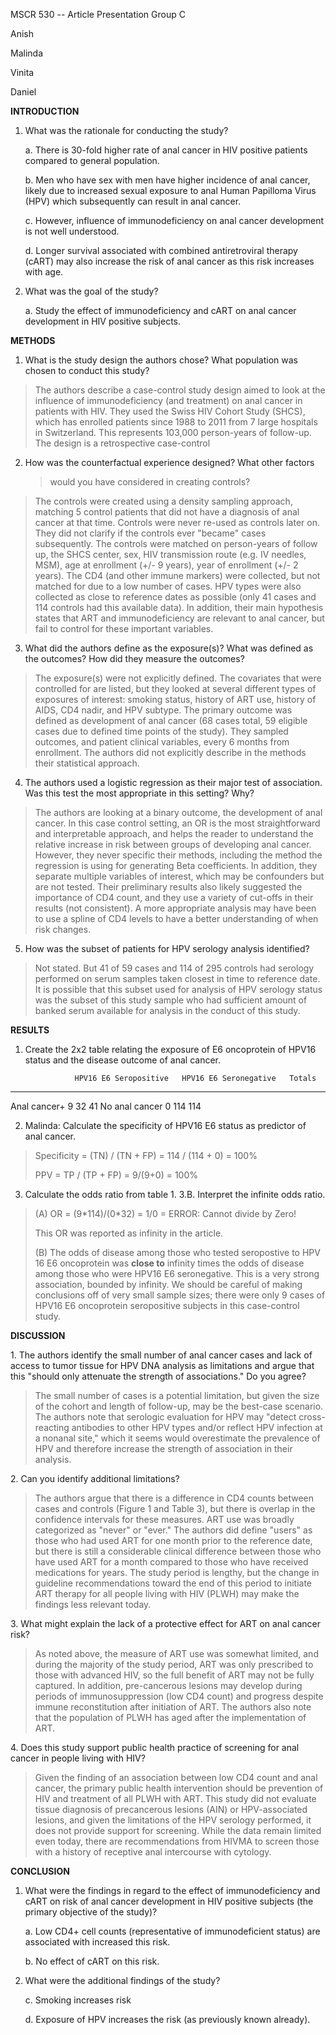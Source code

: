 MSCR 530 -- Article Presentation Group C

Anish

Malinda

Vinita

Daniel

**INTRODUCTION**

1.  What was the rationale for conducting the study?

    a.  There is 30-fold higher rate of anal cancer in HIV positive
        patients compared to general population.

    b.  Men who have sex with men have higher incidence of anal cancer,
        likely due to increased sexual exposure to anal Human Papilloma
        Virus (HPV) which subsequently can result in anal cancer.

    c.  However, influence of immunodeficiency on anal cancer
        development is not well understood.

    d.  Longer survival associated with combined antiretroviral therapy
        (cART) may also increase the risk of anal cancer as this risk
        increases with age.

2.  What was the goal of the study?

    a.  Study the effect of immunodeficiency and cART on anal cancer
        development in HIV positive subjects.

**METHODS**

1.  What is the study design the authors chose? What population was
    chosen to conduct this study?

> The authors describe a case-control study design aimed to look at the
> influence of immunodeficiency (and treatment) on anal cancer in
> patients with HIV. They used the Swiss HIV Cohort Study (SHCS), which
> has enrolled patients since 1988 to 2011 from 7 large hospitals in
> Switzerland. This represents 103,000 person-years of follow-up. The
> design is a retrospective case-control

2.  How was the counterfactual experience designed? What other factors
    > would you have considered in creating controls?

> The controls were created using a density sampling approach, matching
> 5 control patients that did not have a diagnosis of anal cancer at
> that time. Controls were never re-used as controls later on. They did
> not clarify if the controls ever "became" cases subsequently. The
> controls were matched on person-years of follow up, the SHCS center,
> sex, HIV transmission route (e.g. IV needles, MSM), age at enrollment
> (+/- 9 years), year of enrollment (+/- 2 years). The CD4 (and other
> immune markers) were collected, but not matched for due to a low
> number of cases. HPV types were also collected as close to reference
> dates as possible (only 41 cases and 114 controls had this available
> data). In addition, their main hypothesis states that ART and
> immunodeficiency are relevant to anal cancer, but fail to control for
> these important variables.

3.  What did the authors define as the exposure(s)? What was defined as
    the outcomes? How did they measure the outcomes?

> The exposure(s) were not explicitly defined. The covariates that were
> controlled for are listed, but they looked at several different types
> of exposures of interest: smoking status, history of ART use, history
> of AIDS, CD4 nadir, and HPV subtype. The primary outcome was defined
> as development of anal cancer (68 cases total, 59 eligible cases due
> to defined time points of the study). They sampled outcomes, and
> patient clinical variables, every 6 months from enrollment. The
> authors did not explicitly describe in the methods their statistical
> approach.

4.  The authors used a logistic regression as their major test of
    association. Was this test the most appropriate in this setting?
    Why?

> The authors are looking at a binary outcome, the development of anal
> cancer. In this case control setting, an OR is the most
> straightforward and interpretable approach, and helps the reader to
> understand the relative increase in risk between groups of developing
> anal cancer. However, they never specific their methods, including the
> method the regression is using for generating Beta coefficients. In
> addition, they separate multiple variables of interest, which may be
> confounders but are not tested. Their preliminary results also likely
> suggested the importance of CD4 count, and they use a variety of
> cut-offs in their results (not consistent). A more appropriate
> analysis may have been to use a spline of CD4 levels to have a better
> understanding of when risk changes.

5.  How was the subset of patients for HPV serology analysis identified?

> Not stated. But 41 of 59 cases and 114 of 295 controls had serology
> performed on serum samples taken closest in time to reference date. It
> is possible that this subset used for analysis of HPV serology status
> was the subset of this study sample who had sufficient amount of
> banked serum available for analysis in the conduct of this study.

**RESULTS**

1.  Create the 2x2 table relating the exposure of E6 oncoprotein of
    HPV16 status and the disease outcome of anal cancer.

                   HPV16 E6 Seropositive   HPV16 E6 Seronegative   Totals
  ---------------- ----------------------- ----------------------- --------
  Anal cancer+     9                       32                      41
  No anal cancer   0                       114                     114

2.  Malinda: Calculate the specificity of HPV16 E6 status as predictor
    of anal cancer.

> Specificity = (TN) / (TN + FP) = 114 / (114 + 0) = 100%
>
> PPV = TP / (TP + FP) = 9/(9+0) = 100%

3.  Calculate the odds ratio from table 1. 3.B. Interpret the infinite
    odds ratio.

> \(A) OR = (9\*114)/(0\*32) = 1/0 = ERROR: Cannot divide by Zero!
>
> This OR was reported as infinity in the article.
>
> \(B) The odds of disease among those who tested seropostive to HPV 16 E6
> oncoprotein was **close to** infinity times the odds of disease among
> those who were HPV16 E6 seronegative. This is a very strong association,
> bounded by infinity. We should be careful of making conclusions off of
> very small sample sizes; there were only 9 cases of HPV16 E6 oncoprotein
> seropositive subjects in this case-control study.

**DISCUSSION**

1\. The authors identify the small number of anal cancer cases and lack
of access to tumor tissue for HPV DNA analysis as limitations and argue
that this "should only attenuate the strength of associations." Do you
agree?

> The small number of cases is a potential limitation, but given the
> size of the cohort and length of follow-up, may be the best-case
> scenario. The authors note that serologic evaluation for HPV may
> "detect cross-reacting antibodies to other HPV types and/or reflect
> HPV infection at a nonanal site," which it seems would overestimate
> the prevalence of HPV and therefore increase the strength of
> association in their analysis.

2\. Can you identify additional limitations?

> The authors argue that there is a difference in CD4 counts between
> cases and controls (Figure 1 and Table 3), but there is overlap in the
> confidence intervals for these measures. ART use was broadly
> categorized as "never" or "ever." The authors did define "users" as
> those who had used ART for one month prior to the reference date, but
> there is still a considerable clinical difference between those who
> have used ART for a month compared to those who have received
> medications for years. The study period is lengthy, but the change in
> guideline recommendations toward the end of this period to initiate
> ART therapy for all people living with HIV (PLWH) may make the
> findings less relevant today.

3\. What might explain the lack of a protective effect for ART on anal
cancer risk?

> As noted above, the measure of ART use was somewhat limited, and
> during the majority of the study period, ART was only prescribed to
> those with advanced HIV, so the full benefit of ART may not be fully
> captured. In addition, pre-cancerous lesions may develop during
> periods of immunosuppression (low CD4 count) and progress despite
> immune reconstitution after initiation of ART. The authors also note
> that the population of PLWH has aged after the implementation of ART.

4\. Does this study support public health practice of screening for anal
cancer in people living with HIV?

> Given the finding of an association between low CD4 count and anal
> cancer, the primary public health intervention should be prevention of
> HIV and treatment of all PLWH with ART. This study did not evaluate
> tissue diagnosis of precancerous lesions (AIN) or HPV-associated
> lesions, and given the limitations of the HPV serology performed, it
> does not provide support for screening. While the data remain limited
> even today, there are recommendations from HIVMA to screen those with
> a history of receptive anal intercourse with cytology.

**CONCLUSION**

1.  What were the findings in regard to the effect of immunodeficiency
    and cART on risk of anal cancer development in HIV positive subjects
    (the primary objective of the study)?

    a.  Low CD4+ cell counts (representative of immunodeficient status)
        are associated with increased this risk.

    b.  No effect of cART on this risk.

2.  What were the additional findings of the study?

    c.  Smoking increases risk

    d.  Exposure of HPV increases the risk (as previously known
        already).
